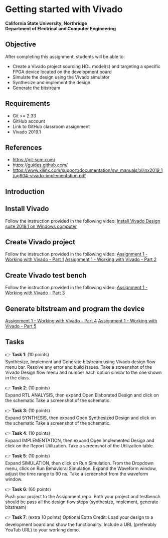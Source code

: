 # Getting started with Vivado
**California State University, Northridge**  
**Department of Electrical and Computer Engineering**  

## Objective

After completing this assignment, students will be able to:
- Create a Vivado project sourcing HDL model(s) and targeting a specific FPGA device located on the development board
- Simulate the design using the Vivado simulator
- Synthesize and implement the design 
- Generate the bitstream

## Requirements

- Git >= 2.33
- GitHub account
- Link to GitHub classroom assignment
- Vivado 2019.1

## References
- https://git-scm.com/
- https://guides.github.com/
- https://www.xilinx.com/support/documentation/sw_manuals/xilinx2019_1/ug904-vivado-implementation.pdf

## Introduction

## Install Vivado
Follow the instruction provided in the following video:
[Install Vivado Design suite 2019.1 on Windows computer](https://youtu.be/ulfMP1LfjO0)

## Create Vivado project
Follow the instruction provided in the following video:
[Assignment 1 - Working with Vivado - Part 1](https://youtu.be/p7y4kuhfUJE)
[Assignment 1 - Working with Vivado - Part 2](https://youtu.be/n30xyuQFOVA)

## Create Vivado test bench
Follow the instruction provided in the following video:
[Assignment 1 - Working with Vivado - Part 3](https://youtu.be/IOmjEkAeIZM)

## Generate bitstream and program the device
[Assignment 1 - Working with Vivado - Part 4](https://youtu.be/Lztsj4HPv98)
[Assignment 1 - Working with Vivado - Part 5](https://youtu.be/i8Rs5UCjmDI)


## Tasks
:point_right: **Task 1**: (10 points)  
Synthesize, Implement and Generate bitstream using Vivado design flow menu bar.
Resolve any error and build issues.
Take a screenshot of the Vivado Design flow menu and number each option similar to the one shown in the class.


:point_right: **Task 2**: (10 points)  
Expand RTL ANALYSIS, then expand Open Elaborated Design and click on the schematic
Take a screenshot of the schematic.

:point_right: **Task 3**: (10 points)  
Expand SYNTHESIS, then expand Open Synthesized Design and click on the schematic
Take a screenshot of the schematic.

:point_right: **Task 4**: (10 points)  
Expand IMPLEMENTATION, then expand Open Implemented Design and click on the Report Utilization.
Take a screenshot of the Utilization table.

:point_right: **Task 5**: (10 points)  
Expand SIMULATION, then click on Run Simulation. From the Dropdown menu, click on Run Behavioral Simulation. Expand the Waveform window, adjust the time range to 90 ns.
Take a screenshot from the waveform window.

:point_right: **Task 6**: (60 points)  
Push your project to the Assignment repo. Both your project and testbench should be 
pass all the design flow steps (synthesize, implement, generate bitstream)

:point_right: **Task 7**: (extra 10 points) 
Optional Extra Credit: Load your design to a development board and show the functionality.
Include a URL (preferably YouTub URL) to your working demo.

